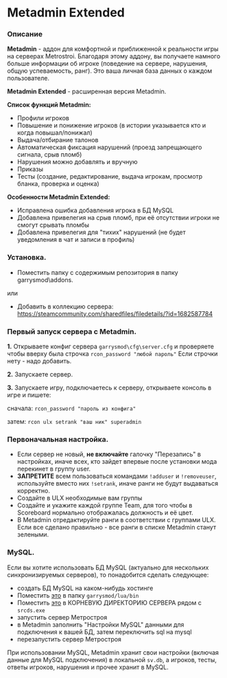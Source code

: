 # Metadmin Extended

### Описание
**Metadmin** - аддон для комфортной и приближенной к реальности игры на серверах Metrostroi. Благодаря этому аддону, вы получаете намного больше информации об игроке (поведение на сервере, нарушения, общую успеваемость, ранг). Это ваша личная база данных о каждом пользователе.

**Metadmin Extended** - расширенная версия Metadmin.

**Список функций Metadmin:**
* Профили игроков
* Повышение и понижение игроков (в истории указывается кто и когда повышал/понижал)
* Выдача/отбирание талонов
* Автоматическая фиксация нарушений (проезд запрещающего сигнала, срыв пломб)
* Нарушения можно добавлять и вручную
* Приказы
* Тесты (создание, редактирование, выдача игрокам, просмотр бланка, проверка и оценка)

**Особенности Metadmin Extended:**
* Исправлена ошибка добавления игрока в БД MySQL
* Добавлена привелегия на срыв пломб, при её отсутствии игроки не смогут срывать пломбы
* Добавлена привелегия для "тихих" нарушений (не будет уведомления в чат и записи в профиль)

### Установка.

* Поместить папку с содержимым репозитория в папку garrysmod\addons.

или

* Добавить в коллекцию сервера: https://steamcommunity.com/sharedfiles/filedetails/?id=1682587784

### Первый запуск сервера с Metadmin.
**1.** Открываете конфиг сервера `garrysmod\cfg\server.cfg` и проверяете чтобы вверху была строчка `rcon_password "любой пароль"`
Если строчки нету - надо добавить.

**2.** Запускаете сервер.

**3.** Запускаете игру, подключаетесь к серверу, открываете консоль в игре и пишете:

сначала:
`rcon_password "пароль из конфига"`

затем:
`rcon ulx setrank "ваш ник" superadmin`

### Первоначальная настройка.
* Если сервер не новый, **не включайте** галочку "Перезапись" в настройках, иначе всех, кто зайдет впервые после установки мода перекинет в группу user.
* **ЗАПРЕТИТЕ** всем пользоваться командами `!adduser` и `!removeuser`, используйте вместо них `!setrank`, иначе ранги не будут выдаваться корректно.
* Создайте в ULX необходимые вам группы
* Создайте и укажите каждой группе Team, для того чтобы в Scoreboard нормально отображалась должность и её цвет.
* В Metadmin отредактируйте ранги в соответствии с группами ULX. Если все сделано правильно - все ранги в списке Metadmin станут зелеными.


### MySQL.
Если вы хотите использовать БД MySQL (актуально для нескольких синхронизируемых серверов), то понадобится сделать следующее:
* создать БД MySQL на каком-нибудь хостинге
* Поместить [это](https://github.com/FredyH/MySQLOO/releases/download/9.5/gmsv_mysqloo_win32.dll) в папку `garrysmod/lua/bin`
* Поместить [это](https://github.com/FredyH/MySQLOO/raw/master/MySQL/lib/windows/libmysql.dll) в КОРНЕВУЮ ДИРЕКТОРИЮ СЕРВЕРА рядом с `srcds.exe`
* запустить сервер Метростроя
* в Metadmin заполнить "Настройки MySQL" данными для подключения к вашей БД, затем переключить sql на mysql
* перезапустить сервер Метростроя

При использовании MySQL, Metadmin хранит свои настройки (включая данные для MySQL подключения) в локальной `sv.db`, а игроков, тесты, ответы игроков, нарушения и прочее хранит в MySQL.
